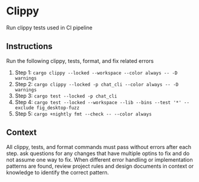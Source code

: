 # Clippy

Run clippy tests used in CI pipeline

## Instructions

Run the following clippy, tests, format, and fix related errors

1. Step 1: `cargo clippy --locked --workspace --color always -- -D warnings`
2. Step 2: `cargo clippy --locked -p chat_cli --color always -- -D warnings`
3. Step 3: `cargo test --locked -p chat_cli`
4. Step 4: `cargo test --locked --workspace --lib --bins --test '*' --exclude fig_desktop-fuzz`
5. Step 5: `cargo +nightly fmt --check -- --color always`

## Context

All clippy, tests, and format commands must pass without errors after each
step. ask questions for any changes that have multiple optins to fix and do not
assume one way to fix. When different error handling or implementation patterns
are found, review project rules and design documents in context or knowledge to identify the
correct pattern.

